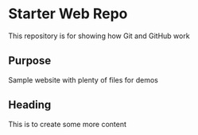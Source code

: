 # Starter Web Repo

This repository is for showing how Git and GitHub work

## Purpose

Sample website with plenty of files for demos


## Heading

This is to create some more content
